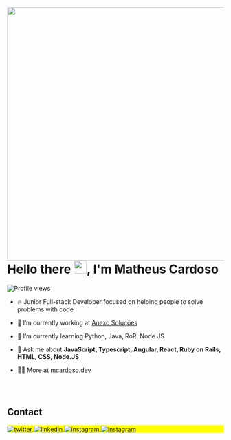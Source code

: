 <img align="right" height="590em" src="https://raw.githubusercontent.com/gist/user-matth/bdcfa238abec6ce62f201944400bc4cf/raw/d69ec06ff0fbc3b132db9fb88eba5b160895d230/githubcard.svg"/>
<h1 align="left">Hello there <img src="https://raw.githubusercontent.com/kaueMarques/kaueMarques/master/hi.gif" height="30px">, I'm Matheus Cardoso</h1>
<p align="left"> <img src="https://komarev.com/ghpvc/?username=user-matth&color=yellow" alt="Profile views" /> </p>

- 🔥 Junior Full-stack Developer focused on helping people to solve problems with code 

- 🔭 I’m currently working at [Anexo Soluções](https://anexosolucoes.com.br/)

- 🌱 I’m currently learning Python, Java, RoR, Node.JS

- 💬 Ask me about **JavaScript, Typescript, Angular, React, Ruby on Rails, HTML, CSS, Node.JS**

- 👨‍💻 More at [mcardoso.dev](https://mcardoso.dev)

<br><br>

## Contact

<p align="left" style="background:yellow">
<a href="https://twitter.com/import_cardoso" target="_blank">
  <img align="center" src="https://img.shields.io/badge/-import_cardoso-05122A?style=flat&logo=twitter" alt="twitter"/>  
</a>
<a href="https://www.linkedin.com/in/cardoso-dev/" target="_blank">
  <img align="center" src="https://img.shields.io/badge/-cardoso_dev-05122A?style=flat&logo=linkedin" alt="linkedin"/>
</a>
<a href="https://instagram.com/mcardoso.dev" target="_blank">
 <img align="center" src="https://img.shields.io/badge/-mcardoso.dev-05122A?style=flat&logo=instagram" alt="instagram"/>
</a>
<a href="mailto:mathuscardoso@gmail.com" target="_blank">
 <img align="center" src="https://img.shields.io/badge/-gmail-05122A?style=flat&logo=gmail" alt="instagram"/>
</a>
</p>

<!--
Here are some ideas to get you started:
- 🔭 I’m currently working on ...
- 🌱 I’m currently learning ...
- 👯 I’m looking to collaborate on ...
- 🤔 I’m looking for help with ...
- 💬 Ask me about ...
- 📫 How to reach me: ...
- 😄 Pronouns: ...
- ⚡ Fun fact: ...
-->
